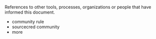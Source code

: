 References to other tools, processes, organizations or people that have informed this document.
- community rule
- sourcecred community
- more
